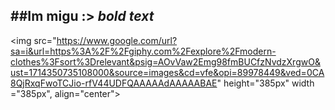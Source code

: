 ##Im migu :> *bold text*
--
<img src="https://www.google.com/url?sa=i&url=https%3A%2F%2Fgiphy.com%2Fexplore%2Fmodern-clothes%3Fsort%3Drelevant&psig=AOvVaw2Emg98fmBUCfzNvdzXrgwO&ust=1714350735108000&source=images&cd=vfe&opi=89978449&ved=0CA8QjRxqFwoTCJio-rfV44UDFQAAAAAdAAAAABAE" height="385px" width ="385px", align="center">
